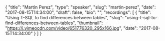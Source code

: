 {
  "title": "Martin Perez",
  "type": "speaker",
  "slug": "martin-perez",
  "date": "2017-08-15T14:34:00",
  "draft": false,
  "bio": "",
  "recordings": [
    {
      "title": "Using T-SQL to find differences between tables",
      "slug": "using-t-sql-to-find-differences-between-tables",
      "thumbnail": "https://i.vimeocdn.com/video/651776320_295x166.jpg",
      "date": "2017-08-15T14:34:00"
    }
  ]
}